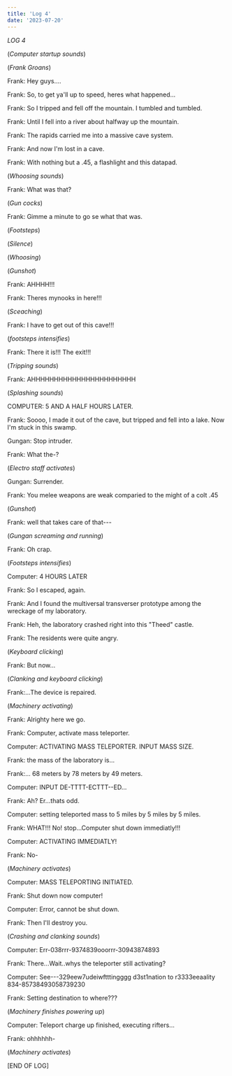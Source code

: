 ```yaml
---
title: 'Log 4'
date: '2023-07-20'
---
```


*LOG 4*

(*Computer startup sounds*)

(*Frank Groans*)

Frank: Hey guys....

Frank: So, to get ya'll up to speed, heres what happened...

Frank: So I tripped and fell off the mountain. I tumbled and tumbled.

Frank: Until I fell into a river about halfway up the mountain.

Frank: The rapids carried me into a massive cave system.

Frank: And now I'm lost in a cave.

Frank: With nothing but a .45, a flashlight and this datapad.

(*Whoosing sounds*)

Frank: What was that?

(*Gun cocks*)

Frank: Gimme a minute to go se what that was.

(*Footsteps*)

(*Silence*)

(*Whoosing*)

(*Gunshot*)

Frank: AHHHH!!!

Frank: Theres mynooks in here!!!

(*Sceaching*)

Frank: I have to get out of this cave!!!

(*footsteps intensifies*)

Frank: There it is!!! The exit!!!

(*Tripping sounds*)

Frank: AHHHHHHHHHHHHHHHHHHHHHHH

(*Splashing sounds*)

COMPUTER: 5 AND A HALF HOURS LATER.

Frank: Soooo, I made it out of the cave, but tripped and fell into a lake. Now I'm stuck in this swamp.

Gungan: Stop intruder.

Frank: What the-?

(*Electro staff activates*)

Gungan: Surrender.

Frank: You melee weapons are weak comparied to the might of a colt .45

(*Gunshot*)

Frank: well that takes care of that---

(*Gungan screaming and running*)

Frank: Oh crap.

(*Footsteps intensifies*)

Computer: 4 HOURS LATER

Frank: So I escaped, again.

Frank: And I found the multiversal transverser prototype among the wreckage of my laboratory.

Frank: Heh, the laboratory crashed right into this "Theed" castle.

Frank: The residents were quite angry.

(*Keyboard clicking*)

Frank: But now...

(*Clanking and keyboard clicking*)

Frank:...The device is repaired.

(*Machinery activating*)

Frank: Alrighty here we go.

Frank: Computer, activate mass teleporter.

Computer: ACTIVATING MASS TELEPORTER. INPUT MASS SIZE.

Frank: the mass of the laboratory is...

Frank:... 68 meters by 78 meters by 49 meters.

Computer: INPUT DE-TTTT-ECTTT--ED...

Frank: Ah? Er...thats odd.

Computer: setting teleported mass to 5 miles by 5 miles by 5 miles.

Frank: WHAT!!! No! stop...Computer shut down immediatly!!!

Computer: ACTIVATING IMMEDIATLY!

Frank: No-

(*Machinery activates*)

Computer: MASS TELEPORTING INITIATED.

Frank: Shut down now computer!

Computer: Error, cannot be shut down.

Frank: Then I'll destroy you.

(*Crashing and clanking sounds*)

Computer: Err-038rrr-9374839ooorrr-30943874893

Frank: There...Wait..whys the teleporter still activating?

Computer: See---329eew7udeiwftttingggg d3st1nation to r3333eeaality 834-85738493058739230

Frank: Setting destination to where???

(*Machinery finishes powering up*)

Computer: Teleport charge up finished, executing rifters...

Frank: ohhhhhh-

(*Machinery activates*)

[END OF LOG]
